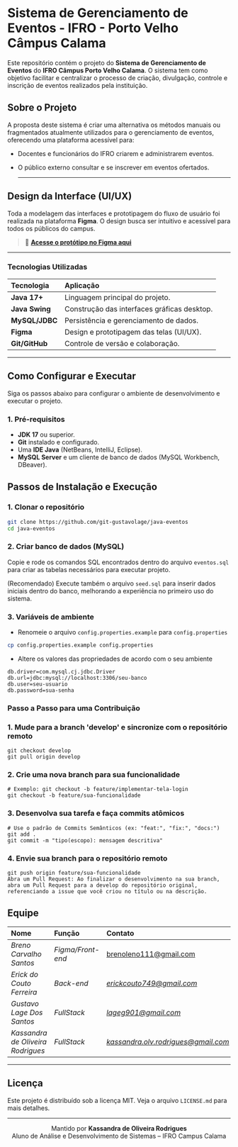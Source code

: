 # Sistema de Gerenciamento de Eventos - IFRO - Porto Velho Câmpus Calama

Este repositório contém o projeto do **Sistema de Gerenciamento de Eventos** do **IFRO Câmpus Porto Velho Calama**. O sistema tem como objetivo facilitar e centralizar o processo de criação, divulgação, controle e inscrição de eventos realizados pela instituição.

## Sobre o Projeto

A proposta deste sistema é criar uma alternativa os métodos manuais ou fragmentados atualmente utilizados para o gerenciamento de eventos, oferecendo uma plataforma acessível para:

- Docentes e funcionários do IFRO criarem e administrarem eventos.
- O público externo consultar e se inscrever em eventos ofertados.

  ---

## Design da Interface (UI/UX)

Toda a modelagem das interfaces e prototipagem do fluxo de usuário foi realizada na plataforma **Figma**. O design busca ser intuitivo e acessível para todos os públicos do campus.

> 🔗 **[Acesse o protótipo no Figma aqui](https://www.figma.com/design/jsaz1RhHSy6JO9HLVJ6Hdv/Untitled?m=auto&t=HubLDjVgVnRlhtyn-6)**

---

### Tecnologias Utilizadas

| Tecnologia | Aplicação |
| :--- | :--- |
| **Java 17+** | Linguagem principal do projeto. |
| **Java Swing** | Construção das interfaces gráficas desktop. |
| **MySQL/JDBC** | Persistência e gerenciamento de dados. |
| **Figma** | Design e prototipagem das telas (UI/UX). |
| **Git/GitHub** | Controle de versão e colaboração. |

---

## Como Configurar e Executar

Siga os passos abaixo para configurar o ambiente de desenvolvimento e executar o projeto.

### 1. Pré-requisitos

-   **JDK 17** ou superior.
-   **Git** instalado e configurado.
-   Uma **IDE Java** (NetBeans, IntelliJ, Eclipse).
-   **MySQL Server** e um cliente de banco de dados (MySQL Workbench, DBeaver).
  
## Passos de Instalação e Execução

### 1. Clonar o repositório
```bash
git clone https://github.com/git-gustavolage/java-eventos
cd java-eventos
```

### 2. Criar banco de dados (MySQL)

Copie e rode os comandos SQL encontrados dentro do arquivo `eventos.sql` para criar as tabelas necessários para executar projeto.

(Recomendado) Execute também o arquivo `seed.sql` para inserir dados iniciais dentro do banco, melhorando a experiência no primeiro uso do sistema.

### 3. Variáveis de ambiente

- Renomeie o arquivo `config.properties.example` para `config.properties`

```bash
cp config.properties.example config.properties
```

- Altere os valores das propriedades de acordo com o seu ambiente

```
db.driver=com.mysql.cj.jdbc.Driver
db.url=jdbc:mysql://localhost:3306/seu-banco
db.user=seu-usuario
db.password=sua-senha
```

### Passo a Passo para uma Contribuição

### 1. Mude para a branch 'develop' e sincronize com o repositório remoto
```
git checkout develop
git pull origin develop
```
### 2. Crie uma nova branch para sua funcionalidade
```
# Exemplo: git checkout -b feature/implementar-tela-login
git checkout -b feature/sua-funcionalidade
```
### 3. Desenvolva sua tarefa e faça commits atômicos
```
# Use o padrão de Commits Semânticos (ex: "feat:", "fix:", "docs:")
git add .
git commit -m "tipo(escopo): mensagem descritiva"
```

### 4. Envie sua branch para o repositório remoto
```
git push origin feature/sua-funcionalidade
Abra um Pull Request: Ao finalizar o desenvolvimento na sua branch, abra um Pull Request para a develop do repositório original, referenciando a issue que você criou no título ou na descrição.
```

## Equipe

| Nome                         | Função                             | Contato                       |
| :--------------------------- | :--------------------------------- | :---------------------------- |
| *Breno Carvalho Santos* | *Figma/Front-end* | brenoleno111@gmail.com   |
| *Erick do Couto Ferreira* | *Back-end* | *erickcouto749@gmail.com* |
|  *Gustavo Lage Dos Santos* | *FullStack* | *lageg901@gmail.com* |
| *Kassandra de Oliveira Rodrigues* | *FullStack* | *kassandra.olv.rodrigues@gmail.com* |

---

## Licença

Este projeto é distribuído sob a licença MIT. Veja o arquivo `LICENSE.md` para mais detalhes.


---

<p align="center">
  Mantido por <strong>Kassandra de Oliveira Rodrigues</strong>
  <br>
  Aluno de Análise e Desenvolvimento de Sistemas – IFRO Campus Calama
</p>
